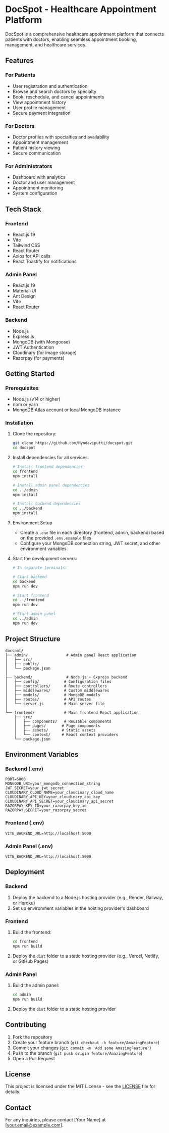 # DocSpot - Healthcare Appointment Platform

DocSpot is a comprehensive healthcare appointment platform that connects patients with doctors, enabling seamless appointment booking, management, and healthcare services.

## Features

### For Patients
- User registration and authentication
- Browse and search doctors by specialty
- Book, reschedule, and cancel appointments
- View appointment history
- User profile management
- Secure payment integration

### For Doctors
- Doctor profiles with specialties and availability
- Appointment management
- Patient history viewing
- Secure communication

### For Administrators
- Dashboard with analytics
- Doctor and user management
- Appointment monitoring
- System configuration

## Tech Stack

### Frontend
- React.js 19
- Vite
- Tailwind CSS
- React Router
- Axios for API calls
- React Toastify for notifications

### Admin Panel
- React.js 19
- Material-UI
- Ant Design
- Vite
- React Router

### Backend
- Node.js
- Express.js
- MongoDB (with Mongoose)
- JWT Authentication
- Cloudinary (for image storage)
- Razorpay (for payments)

## Getting Started

### Prerequisites
- Node.js (v14 or higher)
- npm or yarn
- MongoDB Atlas account or local MongoDB instance

### Installation

1. Clone the repository:
   ```bash
   git clone https://github.com/Hyndaviputti/docspot.git
   cd docspot
   ```

2. Install dependencies for all services:
   ```bash
   # Install frontend dependencies
   cd frontend
   npm install
   
   # Install admin panel dependencies
   cd ../admin
   npm install
   
   # Install backend dependencies
   cd ../backend
   npm install
   ```

3. Environment Setup
   - Create a `.env` file in each directory (frontend, admin, backend) based on the provided `.env.example` files
   - Configure your MongoDB connection string, JWT secret, and other environment variables

4. Start the development servers:
   ```bash
   # In separate terminals:
   
   # Start backend
   cd backend
   npm run dev
   
   # Start frontend
   cd ../frontend
   npm run dev
   
   # Start admin panel
   cd ../admin
   npm run dev
   ```

## Project Structure

```
docspot/
├── admin/                 # Admin panel React application
│   ├── src/
│   ├── public/
│   └── package.json
│
├── backend/               # Node.js + Express backend
│   ├── config/           # Configuration files
│   ├── controllers/      # Route controllers
│   ├── middlewares/      # Custom middlewares
│   ├── models/           # MongoDB models
│   ├── routes/           # API routes
│   └── server.js         # Main server file
│
└── frontend/             # Main frontend React application
    ├── src/
    │   ├── components/   # Reusable components
    │   ├── pages/       # Page components
    │   ├── assets/      # Static assets
    │   └── context/     # React context providers
    └── package.json
```

## Environment Variables

### Backend (.env)
```
PORT=5000
MONGODB_URI=your_mongodb_connection_string
JWT_SECRET=your_jwt_secret
CLOUDINARY_CLOUD_NAME=your_cloudinary_cloud_name
CLOUDINARY_API_KEY=your_cloudinary_api_key
CLOUDINARY_API_SECRET=your_cloudinary_api_secret
RAZORPAY_KEY_ID=your_razorpay_key_id
RAZORPAY_SECRET=your_razorpay_secret
```

### Frontend (.env)
```
VITE_BACKEND_URL=http://localhost:5000
```

### Admin Panel (.env)
```
VITE_BACKEND_URL=http://localhost:5000
```

## Deployment

### Backend
1. Deploy the backend to a Node.js hosting provider (e.g., Render, Railway, or Heroku)
2. Set up environment variables in the hosting provider's dashboard

### Frontend
1. Build the frontend:
   ```bash
   cd frontend
   npm run build
   ```
2. Deploy the `dist` folder to a static hosting provider (e.g., Vercel, Netlify, or GitHub Pages)

### Admin Panel
1. Build the admin panel:
   ```bash
   cd admin
   npm run build
   ```
2. Deploy the `dist` folder to a static hosting provider

## Contributing

1. Fork the repository
2. Create your feature branch (`git checkout -b feature/AmazingFeature`)
3. Commit your changes (`git commit -m 'Add some AmazingFeature'`)
4. Push to the branch (`git push origin feature/AmazingFeature`)
5. Open a Pull Request

## License

This project is licensed under the MIT License - see the [LICENSE](LICENSE) file for details.

## Contact

For any inquiries, please contact [Your Name] at [your.email@example.com].
